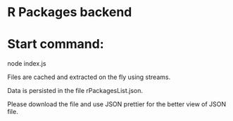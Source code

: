 # R Packages backend

# Start command:
node index.js


Files are cached and extracted on the fly using streams.

Data is persisted in the file rPackagesList.json.

Please download the file and use JSON prettier for the better view of JSON file.

